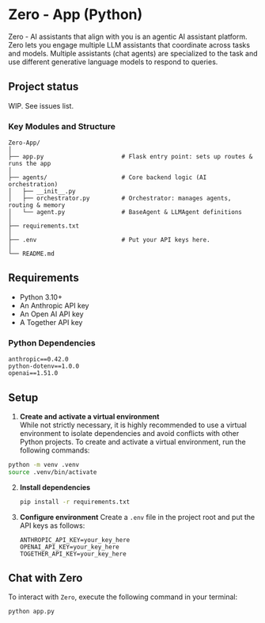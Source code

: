 # Zero - App (Python)

Zero - AI assistants that align with you is an agentic AI assistant platform. Zero lets you engage multiple LLM assistants that coordinate across tasks and models. Multiple assistants (chat agents) are specialized to the task and use different generative language models to respond to queries.

## Project status
WIP. See issues list.


### Key Modules and Structure
```
Zero-App/
│
├── app.py                      # Flask entry point: sets up routes & runs the app
│
├── agents/                     # Core backend logic (AI orchestration)
│   ├── __init__.py             
│   ├── orchestrator.py         # Orchestrator: manages agents, routing & memory
│   └── agent.py                # BaseAgent & LLMAgent definitions
│
├── requirements.txt            
│
├── .env                        # Put your API keys here.
│
└── README.md                   
```

## Requirements
- Python 3.10+
- An Anthropic API key
- An Open AI API key
- A Together API key

### Python Dependencies
```
anthropic==0.42.0
python-dotenv==1.0.0
openai==1.51.0
```

## Setup
1. **Create and activate a virtual environment**  
  While not strictly necessary, it is highly recommended to use a virtual environment to isolate dependencies and avoid conflicts with other Python projects. To create and activate a virtual environment, run the following commands:

  ```bash
  python -m venv .venv
  source .venv/bin/activate
  ```

2. **Install dependencies**
   ```bash
   pip install -r requirements.txt
   ```

3. **Configure environment**
   Create a `.env` file in the project root and put the API keys as follows:
   ```
   ANTHROPIC_API_KEY=your_key_here
   OPENAI_API_KEY=your_key_here
   TOGETHER_API_KEY=your_key_here
   ```


## Chat with Zero
To interact with `Zero`, execute the following command in your terminal:

```bash
python app.py
```
